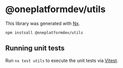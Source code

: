 # @oneplatformdev/utils

This library was generated with [Nx](https://nx.dev).

```bush
npm instsall @oneplatformdev/utils
```

## Running unit tests

Run `nx test utils` to execute the unit tests via [Vitest](https://vitest.dev/).
